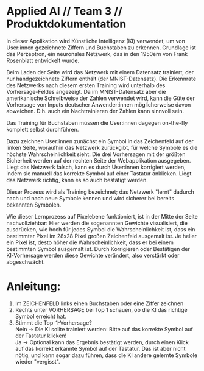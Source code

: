 # Applied AI // Team 3 // Produktdokumentation
In dieser Applikation wird Künstliche Intelligenz (KI) verwendet, um von User:innen gezeichnete Ziffern und Buchstaben zu erkennen. Grundlage ist das Perzeptron, ein neuronales Netzwerk, das in den 1950ern von Frank Rosenblatt entwickelt wurde.

Beim Laden der Seite wird das Netzwerk mit einem Datensatz trainiert, der nur handgezeichnete Ziffern enthält (der MNIST-Datensatz). Die Erkennrate des Netzwerks nach diesem ersten Training wird unterhalb des Vorhersage-Feldes angezeigt. Da im MNIST-Datensatz aber die amerikanische Schreibweise der Zahlen verwendet wird, kann die Güte der Vorhersage von Inputs deutscher Anwender:innen möglicherweise  davon abweichen. D.h. auch ein Nachtrainieren der Zahlen kann sinnvoll sein.

Das Training für Buchstaben müssen die User:innen dagegen on-the-fly komplett selbst durchführen.

Dazu zeichnen User:innen zunächst ein Symbol in das Zeichenfeld auf der linken Seite, woraufhin das Netzwerk zurückgibt, für welche Symbole es die höchste Wahrscheinlichkeit sieht. Die drei Vorhersagen mit der größten Sicherheit werden auf der rechten Seite der Webapplikation ausgegeben. Liegt das Netzwerk falsch, kann es durch User:innen korrigiert werden, indem sie manuell das korrekte Symbol auf einer Tastatur anklicken. Liegt das Netzwerk richtig, kann es so auch bestätigt werden.

Dieser Prozess wird als Training bezeichnet; das Netzwerk "lernt" dadurch nach und nach neue Symbole kennen und wird sicherer bei bereits bekannten Symbolen.

Wie dieser Lernprozess auf Pixelebene funktioniert, ist in der Mitte der Seite nachvollziehbar: Hier werden die sogenannten Gewichte visualisiert, die ausdrücken, wie hoch für jedes Symbol die Wahrscheinlichkeit ist, dass ein bestimmter Pixel im 28x28 Pixel großen Zeichenfeld ausgemalt ist. Je heller ein Pixel ist, desto höher die Wahrscheinlichkeit, dass er bei einem bestimmten Symbol ausgemalt ist. Durch Korrigieren oder Bestätigen der KI-Vorhersage werden diese Gewichte verändert, also verstärkt oder abgeschwächt.



# Anleitung:

1. Im ZEICHENFELD links einen Buchstaben oder eine Ziffer zeichnen
2. Rechts unter VORHERSAGE bei Top 1 schauen, ob die KI das richtige Symbol erreicht hat.
3. Stimmt die Top-1-Vorhersage? <br>
Nein -> Die KI sollte trainiert werden: Bitte auf das korrekte Symbol auf der Tastatur klicken! <br>
Ja -> Optional kann das Ergebnis bestätigt werden, durch einen Klick auf das korrekt erkannte Symbol auf der Tastatur.
Das ist aber nicht nötig, und kann sogar dazu führen, dass die KI andere gelernte Symbole wieder "vergisst".